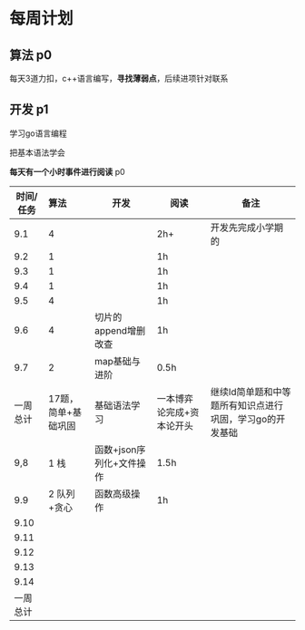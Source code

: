 # 每周计划

## 算法 p0 

每天3道力扣，c++语言编写，**寻找薄弱点**，后续进项针对联系



## 开发 p1

学习go语言编程

把基本语法学会



**每天有一个小时事件进行阅读** p0





| 时间/任务 | 算法                | 开发                     | 阅读                      | 备注                                                     |
| --------- | :------------------ | ------------------------ | ------------------------- | -------------------------------------------------------- |
| 9.1       | 4                   |                          | 2h+                       | 开发先完成小学期的                                       |
| 9.2       | 1                   |                          | 1h                        |                                                          |
| 9.3       | 1                   |                          | 1h                        |                                                          |
| 9.4       | 1                   |                          | 1h                        |                                                          |
| 9.5       | 4                   |                          | 1h                        |                                                          |
| 9.6       | 4                   | 切片的append增删改查     | 1h                        |                                                          |
| 9.7       | 2                   | map基础与进阶            | 0.5h                      |                                                          |
| 一周总计  | 17题，简单+基础巩固 | 基础语法学习             | 一本博弈论完成+资本论开头 | 继续ld简单题和中等题所有知识点进行巩固，学习go的开发基础 |
| 9,8       | 1  栈               | 函数+json序列化+文件操作 | 1.5h                      |                                                          |
| 9.9       | 2  队列+贪心        | 函数高级操作             | 1h                        |                                                          |
| 9.10      |                     |                          |                           |                                                          |
| 9.11      |                     |                          |                           |                                                          |
| 9.12      |                     |                          |                           |                                                          |
| 9.13      |                     |                          |                           |                                                          |
| 9.14      |                     |                          |                           |                                                          |
| 一周总计  |                     |                          |                           |                                                          |

